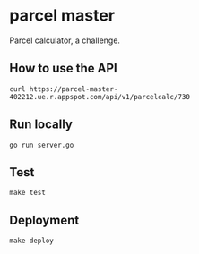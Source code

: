 # parcel master

Parcel calculator, a challenge.

## How to use the API
`curl https://parcel-master-402212.ue.r.appspot.com/api/v1/parcelcalc/730`

## Run locally
`go run server.go`

## Test
`make test`

## Deployment
`make deploy`


